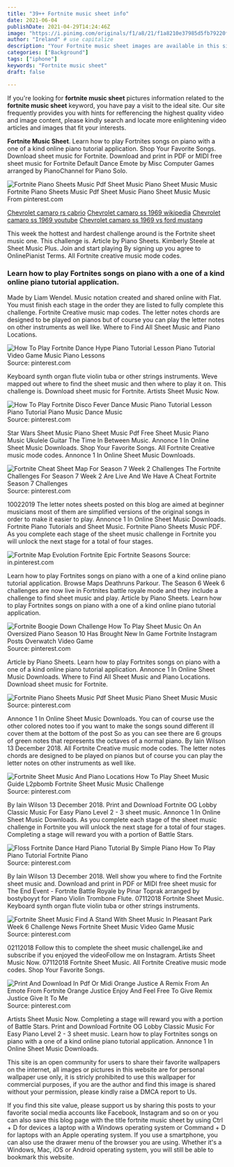 ```yaml
---
title: "39++ Fortnite music sheet info"
date: 2021-06-04
publishDate: 2021-04-29T14:24:46Z
image: "https://i.pinimg.com/originals/f1/a8/21/f1a8210e37985d5fb79220f501e5183c.png"
author: "Ireland" # use capitalize
description: "Your Fortnite music sheet images are available in this site. Fortnite music sheet are a topic that is being searched for and liked by netizens now. You can Find and Download the Fortnite music sheet files here. Download all royalty-free photos."
categories: ["Background"]
tags: ["iphone"]
keywords: "Fortnite music sheet"
draft: false

---
```


If you're looking for **fortnite music sheet** pictures information related to the **fortnite music sheet** keyword, you have pay a visit to the ideal  site.  Our site frequently  provides you with  hints  for refferencing  the highest  quality video and image  content, please kindly search and locate more enlightening video articles and images  that fit your interests.

**Fortnite Music Sheet**. Learn how to play Fortnites songs on piano with a one of a kind online piano tutorial application. Shop Your Favorite Songs. Download sheet music for Fortnite. Download and print in PDF or MIDI free sheet music for Fortnite Default Dance Emote by Misc Computer Games arranged by PianoChannel for Piano Solo.

![Fortnite Piano Sheets Music Pdf Sheet Music Piano Sheet Music Music](https://i.pinimg.com/originals/74/53/a3/7453a3e24b57ce374a2a663e05a11a6f.png "Fortnite Piano Sheets Music Pdf Sheet Music Piano Sheet Music Music")
Fortnite Piano Sheets Music Pdf Sheet Music Piano Sheet Music Music From pinterest.com

[Chevrolet camaro rs cabrio](/chevrolet-camaro-rs-cabrio/)
[Chevrolet camaro ss 1969 wikipedia](/chevrolet-camaro-ss-1969-wikipedia/)
[Chevrolet camaro ss 1969 youtube](/chevrolet-camaro-ss-1969-youtube/)
[Chevrolet camaro ss 1969 vs ford mustang](/chevrolet-camaro-ss-1969-vs-ford-mustang/)

This week the hottest and hardest challenge around is the Fortnite sheet music one. This challenge is. Article by Piano Sheets. Kimberly Steele at Sheet Music Plus. Join and start playing By signing up you agree to OnlinePianist Terms. All Fortnite creative music mode codes.

### Learn how to play Fortnites songs on piano with a one of a kind online piano tutorial application.

Made by Liam Wendel. Music notation created and shared online with Flat. You must finish each stage in the order they are listed to fully complete this challenge. Fortnite Creative music map codes. The letter notes chords are designed to be played on pianos but of course you can play the letter notes on other instruments as well like. Where to Find All Sheet Music and Piano Locations.


![How To Play Fortnite Dance Hype Piano Tutorial Lesson Piano Tutorial Video Game Music Piano Lessons](https://i.pinimg.com/originals/52/fd/60/52fd60f817fc1ffa4280c4f9df819575.jpg "How To Play Fortnite Dance Hype Piano Tutorial Lesson Piano Tutorial Video Game Music Piano Lessons")
Source: pinterest.com

Keyboard synth organ flute violin tuba or other strings instruments. Weve mapped out where to find the sheet music and then where to play it on. This challenge is. Download sheet music for Fortnite. Artists Sheet Music Now.

![How To Play Fortnite Disco Fever Dance Music Piano Tutorial Lesson Piano Tutorial Piano Music Dance Music](https://i.pinimg.com/originals/6e/5e/aa/6e5eaa3e0da99c36d736d8cd13fe4deb.jpg "How To Play Fortnite Disco Fever Dance Music Piano Tutorial Lesson Piano Tutorial Piano Music Dance Music")
Source: pinterest.com

Star Wars Sheet Music Piano Sheet Music Pdf Free Sheet Music Piano Music Ukulele Guitar The Time In Between Music. Annonce 1 In Online Sheet Music Downloads. Shop Your Favorite Songs. All Fortnite Creative music mode codes. Annonce 1 In Online Sheet Music Downloads.

![Fortnite Cheat Sheet Map For Season 7 Week 2 Challenges The Fortnite Challenges For Season 7 Week 2 Are Live And We Have A Cheat Fortnite Season 7 Challenges](https://i.pinimg.com/originals/3f/64/c4/3f64c4f8b488de491bbffef7afbdb62e.jpg "Fortnite Cheat Sheet Map For Season 7 Week 2 Challenges The Fortnite Challenges For Season 7 Week 2 Are Live And We Have A Cheat Fortnite Season 7 Challenges")
Source: pinterest.com

10022019 The letter notes sheets posted on this blog are aimed at beginner musicians most of them are simplified versions of the original songs in order to make it easier to play. Annonce 1 In Online Sheet Music Downloads. Fortnite Piano Tutorials and Sheet Music. Fortnite Piano Sheets Music PDF. As you complete each stage of the sheet music challenge in Fortnite you will unlock the next stage for a total of four stages.

![Fortnite Map Evolution Fortnite Epic Fortnite Seasons](https://i.pinimg.com/736x/3c/41/5a/3c415a56558058caa8b214529d8e7b71.jpg "Fortnite Map Evolution Fortnite Epic Fortnite Seasons")
Source: in.pinterest.com

Learn how to play Fortnites songs on piano with a one of a kind online piano tutorial application. Browse Maps Deathruns Parkour. The Season 6 Week 6 challenges are now live in Fortnites battle royale mode and they include a challenge to find sheet music and play. Article by Piano Sheets. Learn how to play Fortnites songs on piano with a one of a kind online piano tutorial application.

![Fortnite Boogie Down Challenge How To Play Sheet Music On An Oversized Piano Season 10 Has Brought New In Game Fortnite Instagram Posts Overwatch Video Game](https://i.pinimg.com/originals/27/30/b5/2730b5d84c2d8d48d697b1f0d18abf95.jpg "Fortnite Boogie Down Challenge How To Play Sheet Music On An Oversized Piano Season 10 Has Brought New In Game Fortnite Instagram Posts Overwatch Video Game")
Source: pinterest.com

Article by Piano Sheets. Learn how to play Fortnites songs on piano with a one of a kind online piano tutorial application. Annonce 1 In Online Sheet Music Downloads. Where to Find All Sheet Music and Piano Locations. Download sheet music for Fortnite.

![Fortnite Piano Sheets Music Pdf Sheet Music Piano Sheet Music Music](https://i.pinimg.com/originals/74/53/a3/7453a3e24b57ce374a2a663e05a11a6f.png "Fortnite Piano Sheets Music Pdf Sheet Music Piano Sheet Music Music")
Source: pinterest.com

Annonce 1 In Online Sheet Music Downloads. You can of course use the other colored notes too if you want to make the songs sound different ill cover them at the bottom of the post So as you can see there are 6 groups of green notes that represents the octaves of a normal piano. By Iain Wilson 13 December 2018. All Fortnite Creative music mode codes. The letter notes chords are designed to be played on pianos but of course you can play the letter notes on other instruments as well like.

![Fortnite Sheet Music And Piano Locations How To Play Sheet Music Guide L2pbomb Fortnite Sheet Music Music Challenge](https://i.pinimg.com/originals/e3/52/1c/e3521ccc453ecea21cc82571d8378da5.jpg "Fortnite Sheet Music And Piano Locations How To Play Sheet Music Guide L2pbomb Fortnite Sheet Music Music Challenge")
Source: pinterest.com

By Iain Wilson 13 December 2018. Print and Download Fortnite OG Lobby Classic Music For Easy Piano Level 2 - 3 sheet music. Annonce 1 In Online Sheet Music Downloads. As you complete each stage of the sheet music challenge in Fortnite you will unlock the next stage for a total of four stages. Completing a stage will reward you with a portion of Battle Stars.

![Floss Fortnite Dance Hard Piano Tutorial By Simple Piano How To Play Piano Tutorial Fortnite Piano](https://i.pinimg.com/originals/18/b8/9b/18b89ba294f3005954296f28a25ec722.jpg "Floss Fortnite Dance Hard Piano Tutorial By Simple Piano How To Play Piano Tutorial Fortnite Piano")
Source: pinterest.com

By Iain Wilson 13 December 2018. Well show you where to find the Fortnite sheet music and. Download and print in PDF or MIDI free sheet music for The End Event - Fortnite Battle Royale by Pinar Toprak arranged by bostyboyyt for Piano Violin Trombone Flute. 07112018 Fortnite Sheet Music. Keyboard synth organ flute violin tuba or other strings instruments.

![Fortnite Sheet Music Find A Stand With Sheet Music In Pleasant Park Week 6 Challenge News Fortnite Sheet Music Video Game Music](https://i.pinimg.com/564x/cc/bd/b1/ccbdb1b3db993f86001bc3cb8ba7dc81.jpg "Fortnite Sheet Music Find A Stand With Sheet Music In Pleasant Park Week 6 Challenge News Fortnite Sheet Music Video Game Music")
Source: pinterest.com

02112018 Follow this to complete the sheet music challengeLike and subscribe if you enjoyed the videoFollow me on Instagram. Artists Sheet Music Now. 07112018 Fortnite Sheet Music. All Fortnite Creative music mode codes. Shop Your Favorite Songs.

![Print And Download In Pdf Or Midi Orange Justice A Remix From An Emote From Fortnite Orange Justice Enjoy And Feel Free To Give Remix Justice Give It To Me](https://i.pinimg.com/originals/f1/a8/21/f1a8210e37985d5fb79220f501e5183c.png "Print And Download In Pdf Or Midi Orange Justice A Remix From An Emote From Fortnite Orange Justice Enjoy And Feel Free To Give Remix Justice Give It To Me")
Source: pinterest.com

Artists Sheet Music Now. Completing a stage will reward you with a portion of Battle Stars. Print and Download Fortnite OG Lobby Classic Music For Easy Piano Level 2 - 3 sheet music. Learn how to play Fortnites songs on piano with a one of a kind online piano tutorial application. Annonce 1 In Online Sheet Music Downloads.

This site is an open community for users to share their favorite wallpapers on the internet, all images or pictures in this website are for personal wallpaper use only, it is stricly prohibited to use this wallpaper for commercial purposes, if you are the author and find this image is shared without your permission, please kindly raise a DMCA report to Us.

If you find this site value, please support us by sharing this posts to your favorite social media accounts like Facebook, Instagram and so on or you can also save this blog page with the title fortnite music sheet by using Ctrl + D for devices a laptop with a Windows operating system or Command + D for laptops with an Apple operating system. If you use a smartphone, you can also use the drawer menu of the browser you are using. Whether it's a Windows, Mac, iOS or Android operating system, you will still be able to bookmark this website.
